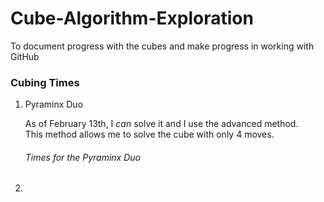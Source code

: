 # Cube-Algorithm-Exploration
To document progress with the cubes and make progress in working with GitHub   


### **Cubing Times**

1. Pyraminx Duo
     
   As of February 13th, I *can* solve it and I use the advanced method.   
   This method allows me to solve the cube with only 4 moves. 
   
   ###### Times for the Pyraminx Duo 
   

2. 
